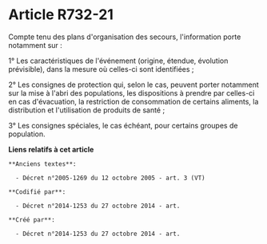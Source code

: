# Article R732-21

Compte tenu des plans d'organisation des secours, l'information porte notamment sur :

1° Les caractéristiques de l'événement (origine, étendue, évolution prévisible), dans la mesure où celles-ci sont
identifiées ;

2° Les consignes de protection qui, selon le cas, peuvent porter notamment sur la mise à l'abri des populations, les
dispositions à prendre par celles-ci en cas d'évacuation, la restriction de consommation de certains aliments, la
distribution et l'utilisation de produits de santé ;

3° Les consignes spéciales, le cas échéant, pour certains groupes de population.

**Liens relatifs à cet article**

	**Anciens textes**:

	  - Décret n°2005-1269 du 12 octobre 2005 - art. 3 (VT)

	**Codifié par**:

	  - Décret n°2014-1253 du 27 octobre 2014 - art.

	**Créé par**:

	  - Décret n°2014-1253 du 27 octobre 2014 - art.
